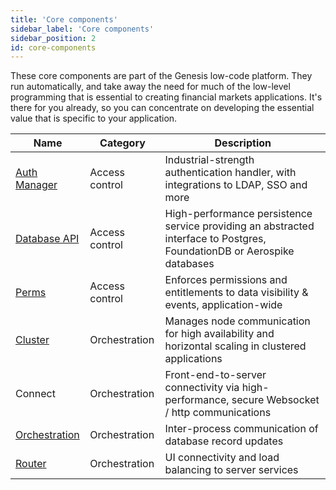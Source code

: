 ```yaml
---
title: 'Core components'
sidebar_label: 'Core components'
sidebar_position: 2
id: core-components
---
```


These core components are part of the Genesis low-code platform. They run automatically, and take away the need for much of the low-level programming that is essential to creating financial markets applications. It's there for you already, so you can concentrate on developing the essential value that is specific to your application.

| Name                                                                                                         | Category       | Description                                                                                                             |
|--------------------------------------------------------------------------------------------------------------|----------------|-------------------------------------------------------------------------------------------------------------------------|
| [Auth Manager](/creating-applications/defining-your-application/access-control/authentic-over/)              | Access control | Industrial-strength authentication handler, with integrations to LDAP, SSO and more                                     |
| [Database API](/reference/developer/api/database/overview/)                                                  | Access control | High-performance persistence service providing an abstracted interface to Postgres, FoundationDB or Aerospike databases |
| [Perms](/creating-applications/defining-your-application/access-control/authentic-over/#generic-permissions) | Access control | Enforces permissions and entitlements to data visibility & events, application-wide                                     |
| [Cluster](/managing-applications/operate/clustering/clusters/)                                               | Orchestration  | Manages node communication for high availability and horizontal scaling in clustered applications                       |
| Connect                                                                                                      | Orchestration  | Front-end-to-server connectivity via high-performance, secure Websocket / http communications                           |
| [Orchestration](/managing-applications/operate/inter-process-messages/internal-messaging/)                   | Orchestration  | Inter-process communication of database record updates                                                                  |
| [Router](/creating-applications/configure-runtime/genesis-router/)                                           | Orchestration  | UI connectivity and load balancing to server services                                                                   |
